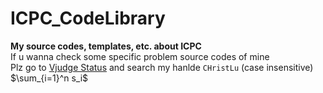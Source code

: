 # ICPC_CodeLibrary
**My source codes, templates, etc. about ICPC**  
If u wanna check some specific problem source codes of mine  
Plz go to [Vjudge Status](http://acm.hust.edu.cn/vjudge/problem/status.action) and search my hanlde `CHristLu` (case insensitive)  
$\sum_{i=1}^n s_i$
